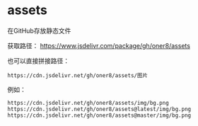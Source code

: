 # assets

在GitHub存放静态文件

获取路径： https://www.jsdelivr.com/package/gh/oner8/assets

也可以直接拼接路径：

```
https://cdn.jsdelivr.net/gh/oner8/assets/图片
```

例如：

```
https://cdn.jsdelivr.net/gh/oner8/assets/img/bg.png
https://cdn.jsdelivr.net/gh/oner8/assets@latest/img/bg.png
https://cdn.jsdelivr.net/gh/oner8/assets@master/img/bg.png
```